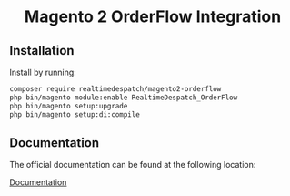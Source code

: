 <h1 align="center">Magento 2 OrderFlow Integration</h1>

## Installation

Install by running:

```bash
composer require realtimedespatch/magento2-orderflow
php bin/magento module:enable RealtimeDespatch_OrderFlow
php bin/magento setup:upgrade
php bin/magento setup:di:compile
```

## Documentation

The official documentation can be found at the following location:

<a href="https://realtimedespatch.co.uk/orderflow-documentation/?docurl=https://documentation.realtimedespatch.co.uk/html/OrderFlowMagento2Integration/">Documentation</a>

